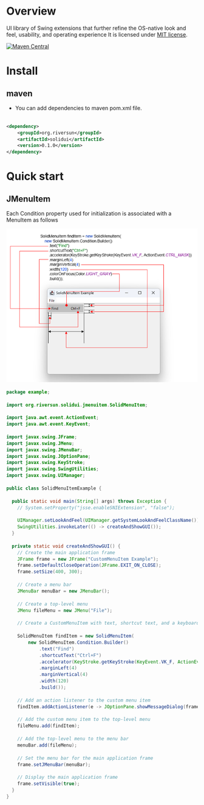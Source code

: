 # Overview

UI library of Swing extensions that further refine the OS-native look and feel, usability, and operating experience
It is licensed under [MIT license](https://opensource.org/licenses/MIT).

[![Maven Central](https://maven-badges.herokuapp.com/maven-central/org.riversun/solidui/badge.svg)](https://maven-badges.herokuapp.com/maven-central/org.riversun/solidui)


# Install

## maven
- You can add dependencies to maven pom.xml file.
```xml

<dependency>
    <groupId>org.riversun</groupId>
    <artifactId>solidui</artifactId>
    <version>0.1.0</version>
</dependency>
```

# Quick start

## JMenuItem

Each Condition property used for initialization is associated with a MenuItem as follows

![img.png](doc/img.png)

```java
package example;

import org.riversun.solidui.jmenuitem.SolidMenuItem;

import java.awt.event.ActionEvent;
import java.awt.event.KeyEvent;

import javax.swing.JFrame;
import javax.swing.JMenu;
import javax.swing.JMenuBar;
import javax.swing.JOptionPane;
import javax.swing.KeyStroke;
import javax.swing.SwingUtilities;
import javax.swing.UIManager;

public class SolidMenuItemExample {

  public static void main(String[] args) throws Exception {
    // System.setProperty("jsse.enableSNIExtension", "false");

    UIManager.setLookAndFeel(UIManager.getSystemLookAndFeelClassName());
    SwingUtilities.invokeLater(() -> createAndShowGUI());
  }

  private static void createAndShowGUI() {
    // Create the main application frame
    JFrame frame = new JFrame("CustomMenuItem Example");
    frame.setDefaultCloseOperation(JFrame.EXIT_ON_CLOSE);
    frame.setSize(400, 300);

    // Create a menu bar
    JMenuBar menuBar = new JMenuBar();

    // Create a top-level menu
    JMenu fileMenu = new JMenu("File");

    // Create a CustomMenuItem with text, shortcut text, and a keyboard accelerator

    SolidMenuItem findItem = new SolidMenuItem(
        new SolidMenuItem.Condition.Builder()
            .text("Find")
            .shortcutText("Ctrl+F")
            .accelerator(KeyStroke.getKeyStroke(KeyEvent.VK_F, ActionEvent.CTRL_MASK))
            .marginLeft(4)
            .marginVertical(4)
            .width(120)
            .build());

    // Add an action listener to the custom menu item
    findItem.addActionListener(e -> JOptionPane.showMessageDialog(frame, "Find action triggered"));

    // Add the custom menu item to the top-level menu
    fileMenu.add(findItem);

    // Add the top-level menu to the menu bar
    menuBar.add(fileMenu);

    // Set the menu bar for the main application frame
    frame.setJMenuBar(menuBar);

    // Display the main application frame
    frame.setVisible(true);
  }
}

```
